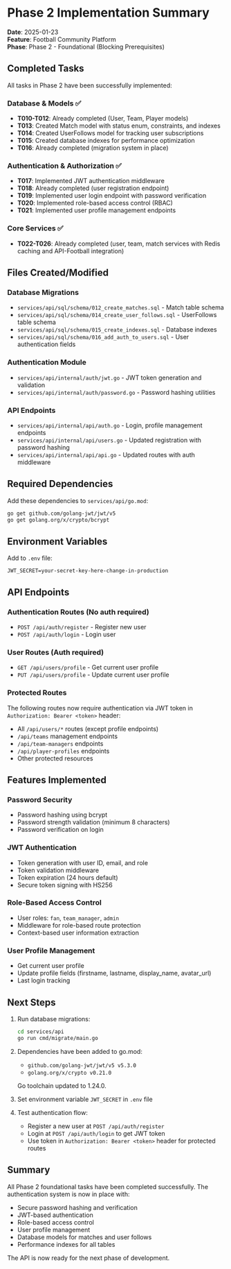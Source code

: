 # Phase 2 Implementation Summary

**Date**: 2025-01-23  
**Feature**: Football Community Platform  
**Phase**: Phase 2 - Foundational (Blocking Prerequisites)

## Completed Tasks

All tasks in Phase 2 have been successfully implemented:

### Database & Models ✅

- **T010-T012**: Already completed (User, Team, Player models)
- **T013**: Created Match model with status enum, constraints, and indexes
- **T014**: Created UserFollows model for tracking user subscriptions
- **T015**: Created database indexes for performance optimization
- **T016**: Already completed (migration system in place)

### Authentication & Authorization ✅

- **T017**: Implemented JWT authentication middleware
- **T018**: Already completed (user registration endpoint)
- **T019**: Implemented user login endpoint with password verification
- **T020**: Implemented role-based access control (RBAC)
- **T021**: Implemented user profile management endpoints

### Core Services ✅

- **T022-T026**: Already completed (user, team, match services with Redis caching and API-Football integration)

## Files Created/Modified

### Database Migrations

- `services/api/sql/schema/012_create_matches.sql` - Match table schema
- `services/api/sql/schema/014_create_user_follows.sql` - UserFollows table schema
- `services/api/sql/schema/015_create_indexes.sql` - Database indexes
- `services/api/sql/schema/016_add_auth_to_users.sql` - User authentication fields

### Authentication Module

- `services/api/internal/auth/jwt.go` - JWT token generation and validation
- `services/api/internal/auth/password.go` - Password hashing utilities

### API Endpoints

- `services/api/internal/api/auth.go` - Login, profile management endpoints
- `services/api/internal/api/users.go` - Updated registration with password hashing
- `services/api/internal/api/api.go` - Updated routes with auth middleware

## Required Dependencies

Add these dependencies to `services/api/go.mod`:

```bash
go get github.com/golang-jwt/jwt/v5
go get golang.org/x/crypto/bcrypt
```

## Environment Variables

Add to `.env` file:

```
JWT_SECRET=your-secret-key-here-change-in-production
```

## API Endpoints

### Authentication Routes (No auth required)

- `POST /api/auth/register` - Register new user
- `POST /api/auth/login` - Login user

### User Routes (Auth required)

- `GET /api/users/profile` - Get current user profile
- `PUT /api/users/profile` - Update current user profile

### Protected Routes

The following routes now require authentication via JWT token in `Authorization: Bearer <token>` header:

- All `/api/users/*` routes (except profile endpoints)
- `/api/teams` management endpoints
- `/api/team-managers` endpoints
- `/api/player-profiles` endpoints
- Other protected resources

## Features Implemented

### Password Security

- Password hashing using bcrypt
- Password strength validation (minimum 8 characters)
- Password verification on login

### JWT Authentication

- Token generation with user ID, email, and role
- Token validation middleware
- Token expiration (24 hours default)
- Secure token signing with HS256

### Role-Based Access Control

- User roles: `fan`, `team_manager`, `admin`
- Middleware for role-based route protection
- Context-based user information extraction

### User Profile Management

- Get current user profile
- Update profile fields (firstname, lastname, display_name, avatar_url)
- Last login tracking

## Next Steps

1. Run database migrations:

   ```bash
   cd services/api
   go run cmd/migrate/main.go
   ```

2. Dependencies have been added to go.mod:

   - `github.com/golang-jwt/jwt/v5 v5.3.0`
   - `golang.org/x/crypto v0.21.0`

   Go toolchain updated to 1.24.0.

3. Set environment variable `JWT_SECRET` in `.env` file

4. Test authentication flow:
   - Register a new user at `POST /api/auth/register`
   - Login at `POST /api/auth/login` to get JWT token
   - Use token in `Authorization: Bearer <token>` header for protected routes

## Summary

All Phase 2 foundational tasks have been completed successfully. The authentication system is now in place with:

- Secure password hashing and verification
- JWT-based authentication
- Role-based access control
- User profile management
- Database models for matches and user follows
- Performance indexes for all tables

The API is now ready for the next phase of development.
